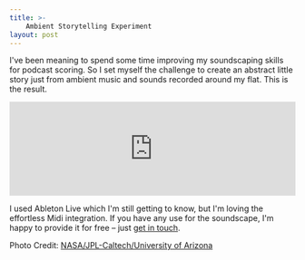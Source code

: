 ```yaml
---
title: >-
    Ambient Storytelling Experiment
layout: post
---
```

I've been meaning to spend some time improving my soundscaping skills for podcast scoring. So I set myself the challenge to create an abstract little story just from ambient music and sounds recorded around my flat. This is the result.

<iframe width="100%" height="166" scrolling="no" frameborder="no" allow="autoplay" src="https://w.soundcloud.com/player/?url=https%3A//api.soundcloud.com/tracks/825147007&color=%23645f54&auto_play=false&hide_related=true&show_comments=false&show_user=true&show_reposts=false&show_teaser=false"></iframe>

I used Ableton Live which I'm still getting to know, but I'm loving the effortless Midi integration. If you have any use for the soundscape, I'm happy to provide it for free – just [get in touch](mailto:hi@serafindinges.com).

Photo Credit: [NASA/JPL-Caltech/University of Arizona](https://mars.nasa.gov/resources/24928/dragon-feature-on-mars/)

